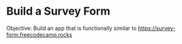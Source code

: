 # Build a Survey Form
Objective: Build an app that is functionally similar to https://survey-form.freecodecamp.rocks
